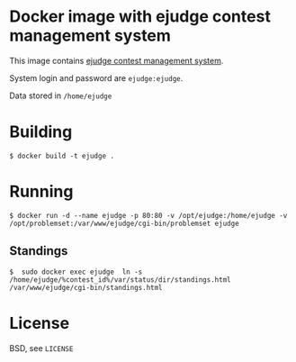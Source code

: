 Docker image with ejudge contest management system
==================================================

This image contains [ejudge contest management system](https://ejudge.ru).

System login and password are `ejudge:ejudge`.

Data stored in `/home/ejudge`

Building
========

    $ docker build -t ejudge .
    
Running
=======

    $ docker run -d --name ejudge -p 80:80 -v /opt/ejudge:/home/ejudge -v /opt/problemset:/var/www/ejudge/cgi-bin/problemset ejudge

## Standings

    $  sudo docker exec ejudge  ln -s /home/ejudge/%contest_id%/var/status/dir/standings.html /var/www/ejudge/cgi-bin/standings.html

License
=======

BSD, see `LICENSE`
